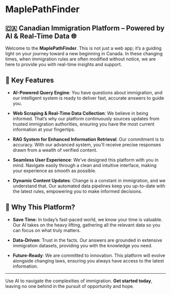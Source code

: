 # MaplePathFinder
## 🇨🇦 Canadian Immigration Platform – Powered by AI & Real-Time Data 🌐

Welcome to the **MaplePathFinder**. This is not just a web app; it’s a guiding light on your journey toward a new beginning in Canada. In these changing times, when immigration rules are often modified without notice, we are here to provide you with real-time insights and support.

## 🚀 Key Features

- **AI-Powered Query Engine**: You have questions about immigration, and our intelligent system is ready to deliver fast, accurate answers to guide you.

- **Web Scraping & Real-Time Data Collection**: We believe in being informed. That’s why our platform continuously sources updates from trusted immigration authorities, ensuring you have the most current information at your fingertips.

- **RAG System for Enhanced Information Retrieval**: Our commitment is to accuracy. With our advanced system, you’ll receive precise responses drawn from a wealth of verified content.

- **Seamless User Experience**: We’ve designed this platform with you in mind. Navigate easily through a clean and intuitive interface, making your experience as smooth as possible.

- **Dynamic Content Updates**: Change is a constant in immigration, and we understand that. Our automated data pipelines keep you up-to-date with the latest rules, empowering you to make informed decisions.

## 🌟 Why This Platform?

- **Save Time**: In today’s fast-paced world, we know your time is valuable. Our AI takes on the heavy lifting, gathering all the relevant data so you can focus on what truly matters.

- **Data-Driven**: Trust in the facts. Our answers are grounded in extensive immigration datasets, providing you with the knowledge you need.

- **Future-Ready**: We are committed to innovation. This platform will evolve alongside changing laws, ensuring you always have access to the latest information.

---

Use AI to navigate the complexities of immigration. **Get started today**, leaving no one behind in the pursuit of opportunity and hope.